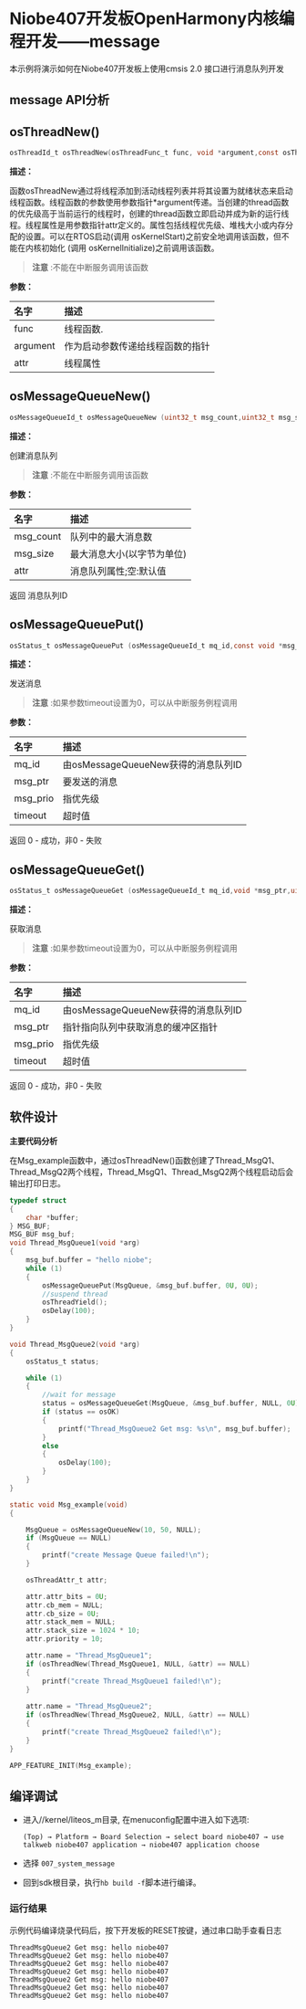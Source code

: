 # Niobe407开发板OpenHarmony内核编程开发——message
本示例将演示如何在Niobe407开发板上使用cmsis 2.0 接口进行消息队列开发

## message API分析

## osThreadNew()

```c
osThreadId_t osThreadNew(osThreadFunc_t	func, void *argument,const osThreadAttr_t *attr )
```
**描述：**

函数osThreadNew通过将线程添加到活动线程列表并将其设置为就绪状态来启动线程函数。线程函数的参数使用参数指针*argument传递。当创建的thread函数的优先级高于当前运行的线程时，创建的thread函数立即启动并成为新的运行线程。线程属性是用参数指针attr定义的。属性包括线程优先级、堆栈大小或内存分配的设置。可以在RTOS启动(调用 osKernelStart)之前安全地调用该函数，但不能在内核初始化 (调用 osKernelInitialize)之前调用该函数。
> **注意** :不能在中断服务调用该函数


**参数：**

|名字|描述|
|:--|:------|
| func | 线程函数.  |
| argument |作为启动参数传递给线程函数的指针|
| attr |线程属性|

## osMessageQueueNew()

```c
osMessageQueueId_t osMessageQueueNew (uint32_t msg_count,uint32_t msg_size,const osMessageQueueAttr_t *attr)
```
**描述：**

创建消息队列
> **注意** :不能在中断服务调用该函数


**参数：**

|名字|描述|
|:--|:------|
| msg_count |队列中的最大消息数|
| msg_size |最大消息大小(以字节为单位)|
| attr |消息队列属性;空:默认值|
返回 消息队列ID

## osMessageQueuePut()

```c
osStatus_t osMessageQueuePut (osMessageQueueId_t mq_id,const void *msg_ptr,uint8_t msg_prio,uint32_t timeout)
```
**描述：**

发送消息
> **注意** :如果参数timeout设置为0，可以从中断服务例程调用

**参数：**

|名字|描述|
|:--|:------|
| mq_id |由osMessageQueueNew获得的消息队列ID|
| msg_ptr |要发送的消息|
| msg_prio |指优先级|
| timeout |超时值|
返回	0 - 成功，非0 - 失败


## osMessageQueueGet()

```c
osStatus_t osMessageQueueGet (osMessageQueueId_t mq_id,void *msg_ptr,uint8_t *msg_prio,uint32_t timeout)
```
**描述：**

获取消息
> **注意** :如果参数timeout设置为0，可以从中断服务例程调用

**参数：**

|名字|描述|
|:--|:------|
| mq_id |由osMessageQueueNew获得的消息队列ID|
| msg_ptr |指针指向队列中获取消息的缓冲区指针|
| msg_prio |指优先级|
| timeout |超时值|
返回	0 - 成功，非0 - 失败


## 软件设计

**主要代码分析**

在Msg_example函数中，通过osThreadNew()函数创建了Thread_MsgQ1、Thread_MsgQ2两个线程，Thread_MsgQ1、Thread_MsgQ2两个线程启动后会输出打印日志。

```c
typedef struct
{
    char *buffer;
} MSG_BUF;
MSG_BUF msg_buf;
void Thread_MsgQueue1(void *arg)
{
	msg_buf.buffer = "hello niobe";
	while (1)
	{
		osMessageQueuePut(MsgQueue, &msg_buf.buffer, 0U, 0U);
		//suspend thread
		osThreadYield();
		osDelay(100);
	}
}

void Thread_MsgQueue2(void *arg)
{
	osStatus_t status;

	while (1)
	{
		//wait for message
		status = osMessageQueueGet(MsgQueue, &msg_buf.buffer, NULL, 0U);
		if (status == osOK)
		{
            printf("Thread_MsgQueue2 Get msg: %s\n", msg_buf.buffer);
        }
        else
        {
            osDelay(100);
		}
	}
}

static void Msg_example(void)
{

	MsgQueue = osMessageQueueNew(10, 50, NULL);
	if (MsgQueue == NULL)
	{
		printf("create Message Queue failed!\n");
	}

	osThreadAttr_t attr;

	attr.attr_bits = 0U;
	attr.cb_mem = NULL;
	attr.cb_size = 0U;
	attr.stack_mem = NULL;
	attr.stack_size = 1024 * 10;
	attr.priority = 10;

	attr.name = "Thread_MsgQueue1";
	if (osThreadNew(Thread_MsgQueue1, NULL, &attr) == NULL)
	{
		printf("create Thread_MsgQueue1 failed!\n");
	}
	
	attr.name = "Thread_MsgQueue2";
	if (osThreadNew(Thread_MsgQueue2, NULL, &attr) == NULL)
	{
		printf("create Thread_MsgQueue2 failed!\n");
	}
}

APP_FEATURE_INIT(Msg_example);

```

## 编译调试
- 进入//kernel/liteos_m目录, 在menuconfig配置中进入如下选项:

     `(Top) → Platform → Board Selection → select board niobe407 → use talkweb niobe407 application → niobe407 application choose`

- 选择 `007_system_message`

- 回到sdk根目录，执行`hb build -f`脚本进行编译。

### 运行结果

示例代码编译烧录代码后，按下开发板的RESET按键，通过串口助手查看日志
```
ThreadMsgQueue2 Get msg: hello niobe407
ThreadMsgQueue2 Get msg: hello niobe407
ThreadMsgQueue2 Get msg: hello niobe407
ThreadMsgQueue2 Get msg: hello niobe407
ThreadMsgQueue2 Get msg: hello niobe407
ThreadMsgQueue2 Get msg: hello niobe407
ThreadMsgQueue2 Get msg: hello niobe407
```
